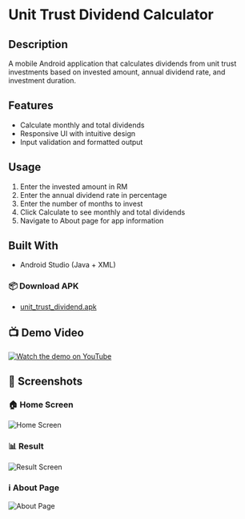 # Unit Trust Dividend Calculator

## Description
A mobile Android application that calculates dividends from unit trust investments based on invested amount, annual dividend rate, and investment duration.

## Features
- Calculate monthly and total dividends
- Responsive UI with intuitive design
- Input validation and formatted output

## Usage
1. Enter the invested amount in RM
2. Enter the annual dividend rate in percentage
3. Enter the number of months to invest
4. Click Calculate to see monthly and total dividends
5. Navigate to About page for app information

## Built With
- Android Studio (Java + XML)

### 📦 Download APK
- [unit_trust_dividend.apk](https://github.com/Najwan22/lab-assignment-indi-mobile-application/releases/download/v1.0.0/unit_trust_dividend.apk)

## 📺 Demo Video
[![Watch the demo on YouTube](https://img.youtube.com/vi/ivOswgTDqus/0.jpg)](https://www.youtube.com/watch?v=ivOswgTDqus)

## 📄 Screenshots
### 🏠 Home Screen
![Home Screen](images/homepage.jpeg)

### 📊 Result
![Result Screen](images/resultpage.jpeg)

### ℹ️ About Page
![About Page](images/aboutpage.jpeg)

